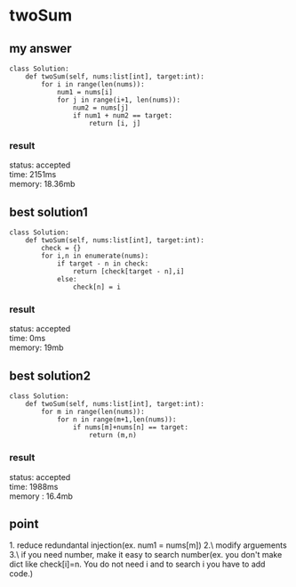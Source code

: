 # twoSum

## my answer
~~~
class Solution:
    def twoSum(self, nums:list[int], target:int):
        for i in range(len(nums)):
            num1 = nums[i]
            for j in range(i+1, len(nums)):
                num2 = nums[j]
                if num1 + num2 == target:
                    return [i, j]
~~~

### result
status: accepted <br>
time: 2151ms <br>
memory: 18.36mb <br>

## best solution1
~~~
class Solution:
    def twoSum(self, nums:list[int], target:int):
        check = {}
        for i,n in enumerate(nums):
            if target - n in check:
                return [check[target - n],i]
            else:
                check[n] = i
~~~

### result
status: accepted <br>
time: 0ms <br>
memory: 19mb <br>

## best solution2
~~~
class Solution:
    def twoSum(self, nums:list[int], target:int):
        for m in range(len(nums)):
            for n in range(m+1,len(nums)):
                if nums[m]+nums[n] == target:
                    return (m,n)
~~~

### result
status: accepted <br>
time: 1988ms <br>
memory : 16.4mb <br>


## point
1\. reduce redundantal injection(ex. num1 = nums[m])
2.\ modify arguements
3.\ if you need number, make it easy to search number(ex. you don't make dict like check[i]=n. You do not need i and to search i you have to add code.)
